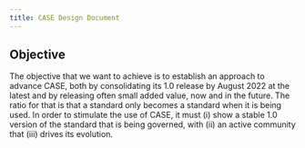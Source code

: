 ```yaml
---
title: CASE Design Document
---
```


<h2>Objective</h2>

<p>The objective that we want to achieve is to establish an approach to advance CASE, both by consolidating its 1.0 release by August 2022 at the latest and by releasing often small added value, now and in the future. The ratio for that is that a standard only becomes a standard when it is being used. In order to stimulate the use of CASE, it must (i) show a stable 1.0 version of the standard that is being governed, with (ii) an active community that (iii) drives its evolution.

